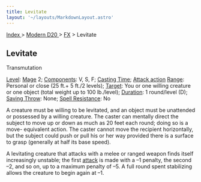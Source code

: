 ```yaml
---
title: Levitate
layout: '~/layouts/MarkdownLayout.astro'
---
```


[ Index ](/) > [ Modern D20 ](/modern.d20.srd) > [FX](/modern.d20.srd/fx) > Levitate

## Levitate

Transmutation

[Level](/modern.d20.srd/fx/level):
[Mage](/modern.d20.srd/classes/advanced/mage) 2;
[Components](/modern.d20.srd/fx/components): V, S, F; [Casting Time](/modern.d20.srd/fx/casting.time); [Attack action](/modern.d20.srd/combat/attack.actions)
[Range](/modern.d20.srd/fx/range): Personal or close (25 ft.+ 5 ft./2 levels);
[Target](/modern.d20.srd/fx/target): You or one willing creature or one object
(total weight up to 100 lb./level); [Duration](/modern.d20.srd/fx/duration): 1
round/level (D); [Saving Throw](/modern.d20.srd/basics/saving.throws): None;
[Spell Resistance](/modern.d20.srd/special.abilities/spell.resistance): No

A creature must be willing to be levitated, and an object must be unattended
or possessed by a willing creature. The caster can mentally direct the subject
to move up or down as much as 20 feet each round; doing so is a move-
equivalent action. The caster cannot move the recipient horizontally, but the
subject could push or pull his or her way provided there is a surface to grasp
(generally at half its base speed).

A levitating creature that attacks with a melee or ranged weapon finds itself
increasingly unstable; the first [attack](/modern.d20.srd/combat/attack.roll)
is made with a –1 penalty, the second –2, and so on, up to a maximum penalty
of –5. A full round spent stabilizing allows the creature to begin again at
–1.

